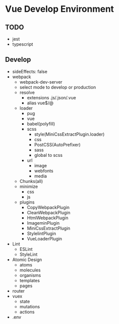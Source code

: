 # Vue Develop Environment

## TODO

- jest
- typescript

## Develop

- sideEffects: false
- webpack
  - webpack-dev-server
  - select mode to develop or production
  - resolve
     - extensions .js/.json/.vue
     - alias vue$/@
  - loader
      - pug
      - vue
      - babel(polyfill)
      - scss
         - style(MiniCssExtractPlugin.loader)
         - css
         - PostCSS(AutoPrefixer)
         - sass
         - global to scss
      - url
         - image
         - webfonts
         - media
  - Chunks(all)
  - minimize
     - css
     - js
  - plugins
     - CopyWebpackPlugin
     - CleanWebpackPlugin
     - HtmlWebpackPlugin
     - ImageminPlugin
     - MiniCssExtractPlugin
     - StylelintPlugin
     - VueLoaderPlugin
- Lint
   - ESLint
   - StyleLint
- Atomic Design
  - atoms
  - molecules
  - organisms
  - templates
  - pages
- router
- vuex
  - state
  - mutations
  - actions
- .env
